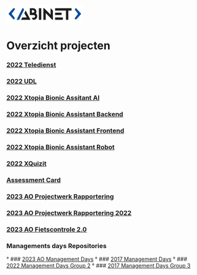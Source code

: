 <img src="logo.png" width="200">

# Overzicht projecten                                                                         

### [2022 Teledienst](https://github.com/AbinetVives/teledienst)
### [2022 UDL](https://github.com/AbinetVives/udl)
### [2022 Xtopia Bionic Assitant AI](https://github.com/AbinetVives/xtopia-bionic-assistant-ai)
### [2022 Xtopia Bionic Assistant Backend](https://github.com/AbinetVives/xtopia-bionic-assistant-backend)
### [2022 Xtopia Bionic Assistant Frontend](https://github.com/AbinetVives/xtopia-front-end)
### [2022 Xtopia Bionic Assistant Robot](https://github.com/AbinetVives/xtopia-bionic-assistant-robot)
### [2022 XQuizit](https://github.com/AbinetVives/xQuizIT)
### [Assessment Card](https://github.com/AbinetVives/assessment-card)
### [2023 AO Projectwerk Rapportering](https://github.com/AbinetVives/2023AO-Projectwerk-Rapportering.git)
### [2023 AO Projectwerk Rapportering 2022](https://github.com/AbinetVives/2022-Projectwerk-Rapportering.git)

### [2023 AO Fietscontrole 2.0](https://github.com/AbinetVives/2023AO-Fietscontrole2.0.git)
### Managements days Repositories
° ### [2023 AO Management Days](https://github.com/AbinetVives/2023AO-ManagementDays.git)
° ### [2017 Management Days]()
° ### [2022 Management Days Group 2](https://github.com/AbinetVives/2022-management-days-g2)
° ### [2017 Management Days Group 3](https://github.com/AbinetVives/2022-management-days-g3)
